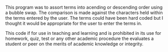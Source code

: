 This program was to assort terms into acending or descending order using a bubble swap. The comparison is made against the
characters held within the terms entered by the user. The terms could have been hard coded but I thought it would be appropriate
for the user to enter the terms in.

This code if for use in teaching and learning and is prohibited in its use for homework, quiz, test or any other academic procedure the evaluates a student or peer on the merits of academic knowledge or integrity.
